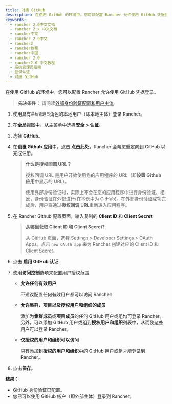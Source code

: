 ```yaml
---
title: 对接 GitHub
description: 在使用 GitHub 的环境中，您可以配置 Rancher 允许使用 GitHub 凭据登录。先决条件：请阅读外部身份验证配置和用户主体。使用分配了`系统管理员`角色的本地用户（即本地主体）登录 Rancher。
keywords:
  - rancher 2.0中文文档
  - rancher 2.x 中文文档
  - rancher中文
  - rancher 2.0中文
  - rancher2
  - rancher教程
  - rancher中国
  - rancher 2.0
  - rancher2.0 中文教程
  - 系统管理员指南
  - 登录认证
  - 对接 GitHub
---
```


在使用 GitHub 的环境中，您可以配置 Rancher 允许使用 GitHub 凭据登录。

> **先决条件：** 请阅读[外部身份验证配置和用户主体](/docs/admin-settings/authentication/_index)

1.  使用具有`系统管理员`角色的本地用户（即本地主体）登录 Rancher。

2.  在**全局**视图中，从主菜单中选择**安全 > 认证**。

3.  选择 **GitHub**。

4.  在**设置 Github 应用**中，点击 **点击此处**，Rancher 会帮您重定向到 GitHub 以完成注册。

    > **什么是授权回调 URL？**
    >
    > 授权回调 URL 是用户开始使用您的应用程序的 URL（即**设置 Github 应用**中显示的 URL）。
    >
    > 使用外部身份验证时，实际上不会在您的应用程序中进行身份验证。相反，身份验证在外部进行(在本例中为 GitHub)。在外部身份验证成功完成后，用户将通过**授权回调 URL**重新进入应用程序。

5.  在 Rancher Github 配置页面，输入复制的 **Client ID** 和 **Client Secret**

    > **从哪里获取 Client ID 和 Client Secret?**
    >
    > 从 GitHub 页面，选择 Settings > Developer Settings > OAuth Apps。点击 `new OAuth app` 来为 Rancher 创建对应的 Client ID 和 Client Secret。

6.  点击 **启用 GitHub 认证**.

7.  使用**访问控制**选项来配置用户授权范围.

    - **允许任何有效用户**

      不建议配置任何有效用户都可以访问 Rancher!

    - **允许集群，项目以及授权用户和组织的成员**

      添加为**集群成员**或**项目成员**的任何 GitHub 用户或组均可登录 Rancher。另外，可以添加 GitHub 用户或组到**授权用户和组织**列表中，从而使这些用户可以登录 Rancher。

    - **仅授权的用户和组织可以访问**

      只有添加到**授权的用户和组织**中的 GitHub 用户或组才能登录到 Rancher。

8.  点击**保存**。

**结果：**

- GitHub 身份验证已配置。
- 您已可以使用 GitHub 帐户（即外部主体）登录到 Rancher。
